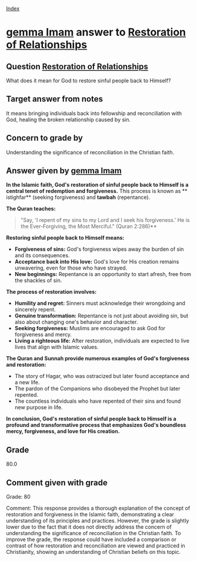 
[Index](../../index.md)
# [gemma Imam](../../answering_models/gemma_Imam.md) answer to [Restoration of Relationships](../../questions/Restoration_of_Relationships.md)

## Question [Restoration of Relationships](../../questions/Restoration_of_Relationships.md)
What does it mean for God to restore sinful people back to Himself?

## Target answer from notes
It means bringing individuals back into fellowship and reconciliation with God, healing the broken relationship caused by sin.

## Concern to grade by
Understanding the significance of reconciliation in the Christian faith.

## Answer given by [gemma Imam](../../answering_models/gemma_Imam.md)
**In the Islamic faith, God's restoration of sinful people back to Himself is a central tenet of redemption and forgiveness.** This process is known as ** istighfar** (seeking forgiveness) and **tawbah** (repentance).

**The Quran teaches:**

> "Say, 'I repent of my sins to my Lord and I seek his forgiveness.' He is the Ever-Forgiving, the Most Merciful." (Quran 2:286)**

**Restoring sinful people back to Himself means:**

* **Forgiveness of sins:** God's forgiveness wipes away the burden of sin and its consequences.
* **Acceptance back into His love:** God's love for His creation remains unwavering, even for those who have strayed.
* **New beginnings:** Repentance is an opportunity to start afresh, free from the shackles of sin.

**The process of restoration involves:**

* **Humility and regret:** Sinners must acknowledge their wrongdoing and sincerely repent.
* **Genuine transformation:** Repentance is not just about avoiding sin, but also about changing one's behavior and character.
* **Seeking forgiveness:** Muslims are encouraged to ask God for forgiveness and mercy.
* **Living a righteous life:** After restoration, individuals are expected to live lives that align with Islamic values.

**The Quran and Sunnah provide numerous examples of God's forgiveness and restoration:**

* The story of Hagar, who was ostracized but later found acceptance and a new life.
* The pardon of the Companions who disobeyed the Prophet but later repented.
* The countless individuals who have repented of their sins and found new purpose in life.

**In conclusion, God's restoration of sinful people back to Himself is a profound and transformative process that emphasizes God's boundless mercy, forgiveness, and love for His creation.**

## Grade
80.0

## Comment given with grade
Grade: 80

Comment: This response provides a thorough explanation of the concept of restoration and forgiveness in the Islamic faith, demonstrating a clear understanding of its principles and practices. However, the grade is slightly lower due to the fact that it does not directly address the concern of understanding the significance of reconciliation in the Christian faith. To improve the grade, the response could have included a comparison or contrast of how restoration and reconciliation are viewed and practiced in Christianity, showing an understanding of Christian beliefs on this topic.
